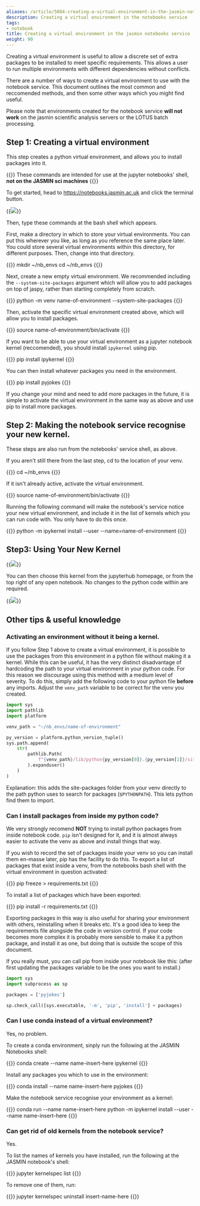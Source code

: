 ```yaml
---
aliases: /article/5084-creating-a-virtual-environment-in-the-jasmin-notebooks-service
description: Creating a virtual environment in the notebooks service
tags:
- notebook
title: Creating a virtual environment in the jasmin notebooks service
weight: 90
---
```


Creating a virtual environment is useful to allow a discrete set of extra
packages to be installed to meet specific requirements. This allows a user to
run multiple environments with different dependencies without conflicts.

There are a number of ways to create a virtual environment to use with the
notebook service. This document outlines the most common and reccomended
methods, and then some other ways which you might find useful.

Please note that environments created for the notebook service **will not work**
on the jasmin scientific analysis servers or the LOTUS batch processing.

## Step 1: Creating a virtual environment
This step creates a python virtual environment, and allows you to install
packages into it.

{{<alert type="danger">}}
These commands are intended for use at the jupyter
notebooks' shell, **not on the JASMIN sci machines**
{{</alert>}}

To get started, head to <https://notebooks.jasmin.ac.uk> and click the
terminal button.

{{<image src="/img/docs/creating-a-virtual-environment-in-the-jasmin-notebooks-service/notebook-terminal.png" caption="terminal button">}}

Then, type these commands at the bash shell which appears.

First, make a directory in which to store your virtual environments. You can
put this wherever you like, as long as you reference the same place later. You
could store several virtual environments within this directory, for different
purposes. Then, change into that directory.

{{<command>}}
mkdir ~/nb_envs
cd ~/nb_envs
{{</command>}}

Next, create a new empty virtual environment. We recommended including the
`--system-site-packages` argument which will allow you to add packages on top
of jaspy, rather than starting completely from scratch.

{{<command>}}
python -m venv name-of-environment --system-site-packages
{{</command>}}

Then, activate the specific virtual environment created above, which will
allow you to install packages.

{{<command>}}
source name-of-environment/bin/activate
{{</command>}}

If you want to be able to use your virtual environment as a jupyter notebook
kernel (reccomended), you should install `ipykernel` using pip.

{{<command>}}
pip install ipykernel
{{</command>}}

You can then install whatever packages you need in the environment.

{{<command>}}
pip install pyjokes
{{</command>}}

If you change your mind and need to add more packages in the future, it is
simple to activate the virtual environment in the same way as above and use
pip to install more packages.

## Step 2: Making the notebook service recognise your new kernel.
These steps are also run from the notebooks' service shell, as above.

If you aren't still there from the last step, cd to the location of your venv.

{{<command>}}
cd ~/nb_envs
{{</command>}}

If it isn't already active, activate the virtual environment.

{{<command>}}
    source name-of-environment/bin/activate
{{</command>}}

Running the following command will make the notebook's service notice your new
virtual environment, and include it in the list of kernels which you can run
code with. You only have to do this once.

{{<command>}}
python -m ipykernel install --user --name=name-of-environment
{{</command>}}

## Step3: Using Your New Kernel

{{<image src="/img/docs/creating-a-virtual-environment-in-the-jasmin-notebooks-service/197739637-1e75ce45-c0de-49ec-b168-d2dc101ca7fe.png" caption="">}}

You can then choose this kernel from the jupyterhub homepage, or from the top
right of any open notebook. No changes to the python code within are required.

{{<image src="/img/docs/creating-a-virtual-environment-in-the-jasmin-notebooks-service/197740127-074abd6d-f0f2-4450-8c4c-232a5800137c.png" caption="">}}

## Other tips & useful knowledge

### Activating an environment without it being a kernel.
If you follow Step 1 above to create a virtual environment, it is possible to
use the packages from this environment in a python file without making it a
kernel. While this can be useful, it has the very distinct disadvantage of
hardcoding the path to your virtual environment in your python code. For this
reason we discourage using this method with a medium level of severity. To do
this, simply add the following code to your python file **before** any
imports. Adjust the `venv_path` variable to be correct for the venv you
created.

```python
import sys
import pathlib
import platform

venv_path = "~/nb_envs/name-of-environment"

py_version = platform.python_version_tuple()
sys.path.append(
    str(
        pathlib.Path(
            f"{venv_path}/lib/python{py_version[0]}.{py_version[1]}/site-packages/"
        ).expanduser()
    )
)
```

Explanation: this adds the site-packages folder from your venv directly to the
path python uses to search for packages (`$PYTHONPATH`). This lets python
find them to import.

### Can I install packages from inside my python code?
We very strongly recomend **NOT** trying to install python packages from
inside notebook code. `pip` isn't designed for it, and it is almost always
easier to activate the venv as above and install things that way.

If you wish to record the set of packages inside your venv so you can install
them en-masse later, pip has the facility to do this. To export a list of
packages that exist inside a venv, from the notebooks bash shell with the
virtual environment in question activated:

{{<command>}}
pip freeze > requirements.txt
{{</command>}}

To install a list of packages which have been exported:

{{<command>}}
pip install -r requirements.txt
{{</command>}}

Exporting packages in this way is also useful for sharing your environment
with others, reinstalling when it breaks etc. It's a good idea to keep the
requirements file alongside the code in version control. If your code becomes
more complex it is probably more sensible to make it a python package, and
install it as one, but doing that is outside the scope of this document.

If you really must, you can call pip from inside your notebook like this:
(after first updating the packages variable to be the ones you want to
install.)

```python
import sys
import subprocess as sp

packages = ['pyjokes']

sp.check_call([sys.executable, '-m', 'pip', 'install'] + packages)
```

### Can I use conda instead of a virtual environment?
Yes, no problem.

To create a conda environment, sinply run the following at the JASMIN
Notebooks shell:

{{<command>}}
conda create --name name-insert-here ipykernel
{{</command>}}

Install any packages you which to use in the environment:

{{<command>}}
conda install --name name-insert-here pyjokes
{{</command>}}

Make the notebook service recognise your environment as a kernel:

{{<command>}}
conda run --name name-insert-here python -m ipykernel install --user --name name-insert-here
{{</command>}}

### Can get rid of old kernels from the notebook service?
Yes.

To list the names of kernels you have installed, run the following at the
JASMIN notebook's shell:

{{<command>}}
jupyter kernelspec list
{{</command>}}

To remove one of them, run:

{{<command>}}
jupyter kernelspec uninstall insert-name-here
{{</command>}}